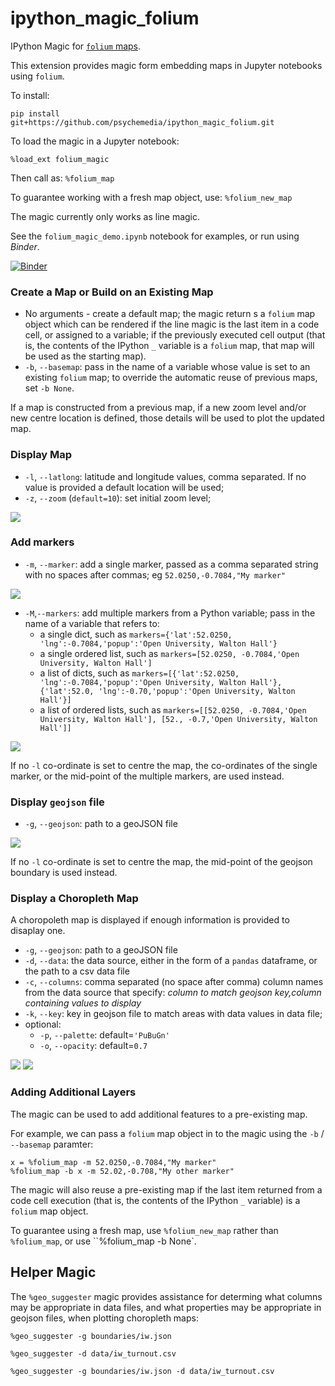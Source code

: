 # ipython_magic_folium

IPython Magic for [`folium` maps](https://github.com/python-visualization/folium).

This extension provides magic form embedding maps in Jupyter notebooks using `folium`.

To install:

`pip install git+https://github.com/psychemedia/ipython_magic_folium.git`

To load the magic in a Jupyter notebook:

`%load_ext folium_magic`

Then call as: `%folium_map`

To guarantee working with a fresh map object, use: `%folium_new_map`

The magic currently only works as line magic.

See the `folium_magic_demo.ipynb` notebook for examples, or run using *Binder*.

[![Binder](https://mybinder.org/badge.svg)](https://mybinder.org/v2/gh/psychemedia/ipython_magic_folium/master?filepath=folium_magic_demo.ipynb)

### Create a Map or Build on an Existing Map

- No arguments - create a default map; the magic return s a `folium` map object which can be rendered if the line magic is the last item in a code cell, or assigned to a variable; if the previously executed cell output (that is, the contents of the IPython `_` variable is a `folium` map, that map will be used as the starting map).
- `-b`, `--basemap`: pass in the name of a variable whose value is set to an existing `folium` map; to override the automatic reuse of previous maps, set `-b None`.

If a map is constructed from a previous map, if a new zoom level and/or new centre location is defined, those details will be used to plot the updated map.

### Display Map

- `-l`, `--latlong`: latitude and longitude values, comma separated. If no value is provided a default location will be used;
- `-z`, `--zoom` (`default=10`): set initial zoom level;

![](images/folium_magic_demo.png)

### Add markers

- `-m`, `--marker`: add a single marker, passed as a comma separated string with no spaces after commas; eg `52.0250,-0.7084,"My marker"`

![](images/folium_magic_demo2.png)

- `-M`,`--markers`: add multiple markers from a Python variable; pass in the name of a variable that refers to:
  - a single dict, such as `markers={'lat':52.0250, 'lng':-0.7084,'popup':'Open University, Walton Hall'}`
  - a single ordered list, such as `markers=[52.0250, -0.7084,'Open University, Walton Hall']`
  - a list of dicts, such as `markers=[{'lat':52.0250, 'lng':-0.7084,'popup':'Open University, Walton Hall'},{'lat':52.0, 'lng':-0.70,'popup':'Open University, Walton Hall'}]`
  - a list of ordered lists, such as `markers=[[52.0250, -0.7084,'Open University, Walton Hall'], [52., -0.7,'Open University, Walton Hall']]`

![](images/folium_magic_demo3.png)

If no `-l` co-ordinate is set to centre the map, the co-ordinates of the single marker, or the mid-point of the multiple markers, are used instead.

### Display `geojson` file

- `-g`, `--geojson`: path to a geoJSON file

![](images/folium_magic_demo4.png)

If no `-l` co-ordinate is set to centre the map, the mid-point of the geojson boundary is used instead.

### Display a Choropleth Map

A choropoleth map is displayed if enough information is provided to disaplay one.

- `-g`, `--geojson`: path to a geoJSON file
- `-d`, `--data`: the data source, either in the form of a `pandas` dataframe, or the path to a csv data file
- `-c`, `--columns`: comma separated (no space after comma) column names from the data source that specify: *column to match geojson key,column containing values to display*
- `-k`, `--key`: key in geojson file to match areas with data values in data file;
- optional:
  - `-p`, `--palette`: default=`'PuBuGn'`
  - `-o`, `--opacity`: default=`0.7`

![](images/folium_magic_demo5.png)
![](images/folium_magic_demo6.png)

### Adding Additional Layers

The magic can be used to add additional features to a pre-existing map.

For example, we can pass a `folium` map object in to the magic using the `-b` / `--basemap` paramter:

```
x = %folium_map -m 52.0250,-0.7084,"My marker"
%folium_map -b x -m 52.02,-0.708,"My other marker"
```

The magic will also reuse a pre-existing map if the last item returned from a code cell execution (that is, the contents of the IPython `_` variable) is a `folium` map object.

To guarantee using a fresh map, use `%folium_new_map` rather than `%folium_map`, or use ``%folium_map -b None`. 

## Helper Magic

The `%geo_suggester` magic provides assistance for determing what columns may be appropriate in data files, and what properties may be appropriate in geojson files, when plotting choropleth maps:

`%geo_suggester -g boundaries/iw.json`

`%geo_suggester -d data/iw_turnout.csv`

`%geo_suggester -g boundaries/iw.json -d data/iw_turnout.csv`